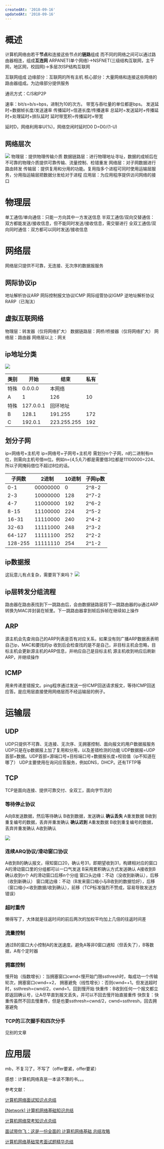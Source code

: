 ```yaml
---
createdAt: '2018-09-16'
updatedAt: '2018-09-16'
---
```


<!--more-->

# 概述
计算机网络由若干**节点**和连接这些节点的**链路**组成
而不同的网络之间可以通过路由器相连，组成**互连网**
ARPANET(单个网络)->NSFNET(三级结构互联网，主干网，地区网，校园网)->多层次ISP结构互联网

互联网组成
边缘部分：互联网的所有主机
核心部分：大量网络和连接这些网络的路由器组成。为边缘部分提供服务

通讯方式：C/S和P2P

速率：bit/s=b/s=bps，进制为10的次方。
带宽与吞吐量的单位都是bps。
发送延时=数据帧长度/发送速率
传播延时=信道长度/传播速率
总延时=发送延时+传播延时+处理延时+排队延时
延时带宽积=传播延时×带宽

延时D，网络利用率U(%)，网络空闲时延时D0
D=D0/(1-U)

## 网络层次
![](/file/blog/code/20180916/user-gold-cdn.xitu.io-2018-4-19-162db5e913e9edfe)
物理层：提供物理传输介质
数据链路层：进行物理地址寻址，数据的成帧后在不可靠的物理介质提供可靠传输、流量控制、检错重发
网络层：对子网数据进行路由转发
传输层：提供复用和分用的功能。复用指多个进程可同时使用运输层服务，分用指运输层把数据分发给对于进程
应用层：为应用程序提供访问网络的接口

# 物理层
单工通信/单向通信：只能一方向其中一方发送信息
半双工通信/双向交替通信：双方都能发送/接收信息，但不能同时发送/接收信息，需交替进行
全双工通信/双向同时通信：双方都可以同时发送/接收信息

# 网络层
网络层只提供不可靠，无连接、无次序的数据报服务

## 网际协议ip
地址解析协议ARP
网际控制报文协议ICMP
网际组管协议IGMP
逆地址解析协议RARP（已淘汰）

## 虚拟互联网络
物理层：转发器（仅将网络扩大）
数据链路层：网桥/桥接器（仅将网络扩大）
网络层：路由器
网络层以上：网关

## ip地址分类
![](/file/blog/code/20180916/upload-images.jianshu.io-upload_images-53611-7532225bfcde2721.png.1.png)

|类别|开始|结束|私有|
|-|-|-|-|
|特殊|0.0.0.0|本网络||
|A|1|126|10|
|特殊|127.0.0.1|回环地址||
|B|128.1|191.255|172|
|C|192.0.1|223.255.255|192|

## 划分子网
ip=网络号+主机号
ip=网络号+子网号+主机号
需划分n个子网，n的二进制有m位，则需向主机号借m位。例如n={4,5,6,7}都是需要借3位都是11100000=224、所以子网掩码借位不超过8位的话。

|子网数|2进制|10进制|子网ip数|
|-|-|-|-|
|0-1|00000000|0|2^8-2|
|2-3|10000000|128|2^7-2|
|4-7|11000000|192|2^6-2|
|8-15|11100000|224|2^5-2|
|16-31|11110000|240|2^4-2|
|32-63|11111000|248|2^3-2|
|64-127|11111100|252|2^2-2|
|128-255|11111110|254|2^1-2|

## ip数据报
这玩意儿有点复杂，需要背下来吗？
![](/file/blog/code/20180916/upload-images.jianshu.io-upload_images-53611-aaa5ffa98abeb59d.jpg.1.jpg)

## ip层转发分组流程
路由器在路由表找到下一跳路由后，会由数据链路层将下一跳路由器的ip通过ARP转换为MAC并封装在帧里。下一跳路由器拿到帧后拆帧在继续如上操作

## ARP
源主机会先查询自己的ARP列表是否有对应关系，如果没有则广播ARP数据表表明自己ip，MAC和要找的ip
收到后会检查找的是不是自己，非目标主机会忽略，目标主机会更新源主机的ARP信息，并响应自己是目标主机
源主机收到响应后刷新ARP，并继续操作

## ICMP
用来传递差错报文。ping程序通过发送一份ICMP回送请求报文，等待ICMP回送应答。是应用层直接使用网络层而不经运输层的例子。

# 运输层

## UDP
UDP只提供不可靠、无连接、无次序、无拥塞控制、面向报文的用户数据报服务
UDP只是在ip数据报上加了复用和分用，以及差错检测的功能
UDP数据报=UDP首部+数据。UDP首部=源端口号+目标端口号+数据报长度+校验值（ip不知道在哪了）
UDP主要使用在询问应答服务，例如DNS，DHCP。还有TFTP等

## TCP
TCP是面向连接、提供可靠交付、全双工，面向字节流的

### 等待停止协议
A向B发送数据，然后等待确认
B收到数据，发送确认
**确认丢失**
A重发数据
B收到重复编号的数据，丢弃并重发确认
**确认迟到**
A重发数据
B收到重复编号的数据，丢弃并重发确认
A收到确认

![](/file/blog/code/20180916/upload-images.jianshu.io-upload_images-53611-da2d1badf7d86d0f.png.1.png)

### 连续ARQ协议/滑动窗口协议
A收到B的确认报文，得知窗口20，确认号31，即期望收到31，构建相对应的窗口
A的滑动窗口里的分组都可以一口气发送
B采用累积确认方式发送确认
A接收到B确认收到n个
A的滑动窗口后移n个分组
窗口头边缘：不动（没收到新确认），后移（收到新确认）
窗口尾边缘：不动（B发来窗口缩小与B收到的数据恰好），后移（窗口缩小<收到数据/收到确认），前移（TCP标准强烈不赞成，容易导致发送方错误）

### 超时重传
懒得写了，大体就是往返时间的前后两次的加权平均加上几倍的往返时间差

### 流量控制
通过B的窗口大小控制A的发送速度。避免A等非0窗口通知（但丢失了），B等数据，A有个定时器

### 拥塞控制
慢开始（指数增长）：当拥塞窗口cwnd<慢开始门限ssthresh时，每成功一个传输轮次，拥塞窗口cwnd=×2，
拥塞避免（线性增长）：否则cwnd=+1。但发送超时时，ssthresh=cwnd/2，cwnd=1，回到慢开始
快重传：B收到任何一个报文都立即返回确认号，让A尽早直到报文丢失，并可以不回去慢开始直接重传
快恢复：快重传虽然不回去慢重传，但是也要ssthresh=cwnd/2，cwnd=ssthresh，回去拥塞避免

### TCP的三次握手和四次分手
见别的文章

# 应用层
mb，不复习了，不写了（offer要紧，offer要紧）

感想：计算机网络真是一本读不薄的书。。。

参考文献：

[计算机网络面试知识点总结](https://www.jianshu.com/p/7deb521aba1e "计算机网络面试知识点总结")

[[Network] 计算机网络基础知识总结](http://www.cnblogs.com/maybe2030/p/4781555.html "[Network] 计算机网络基础知识总结")

[计算机网络常考知识点总结](https://www.cnblogs.com/zhanggui/p/4720516.html "计算机网络常考知识点总结")

[面试带你飞：这是一份全面的 计算机网络基础 总结攻略](https://juejin.im/post/5ad7e6c35188252ebd06acfa "面试带你飞：这是一份全面的 计算机网络基础 总结攻略")

[计算机网络基础常考面试题精华总结](https://zhuanlan.zhihu.com/p/22202820 "计算机网络基础常考面试题精华总结")